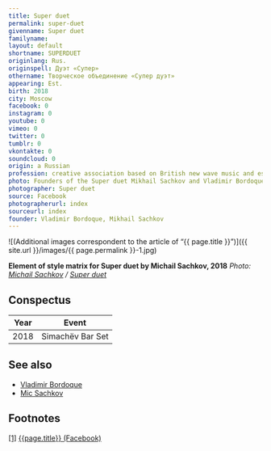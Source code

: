 ```yaml
---
title: Super duet
permalink: super-duet
givenname: Super duet
familyname:
layout: default
shortname: SUPERDUET
originlang: Rus.
originspell: Дуэт «Супер»
othername: Творческое объединение «Супер дуэт»
appearing: Est.
birth: 2018
city: Moscow
facebook: 0
instagram: 0
youtube: 0
vimeo: 0
twitter: 0
tumblr: 0
vkontakte: 0
soundcloud: 0
origin: a Russian
profession: creative association based on British new wave music and esthetics established in Moscow
photo: Founders of the Super duet Mikhail Sachkov and Vladimir Bordoque
photographer: Super duet
source: Facebook
photographerurl: index
sourceurl: index
founder: Vladimir Bordoque, Mikhail Sachkov
---
```



![(Additional images correspondent to the article of “{{ page.title }}”)]({{ site.url }}/images/{{ page.permalink }}-1.jpg)

**Element of style matrix for Super duet by Michail Sachkov, 2018**
*Photo: [Michail Sachkov](sachkov-mikhail) / [Super duet](super-duet)*

## Сonspectus

|Year|Event|
|-|-|
|2018|Simachёv Bar Set|

## See also

+ [Vladimir Bordoque](bordoque-vladimir)
+ [Mic Sachkov](sachkov-mikhail)

## Footnotes

[[1]](#a1) <span id="f1"></span> [{{page.title}} (Facebook)](https://www.facebook.com/SUPERDUET/)
